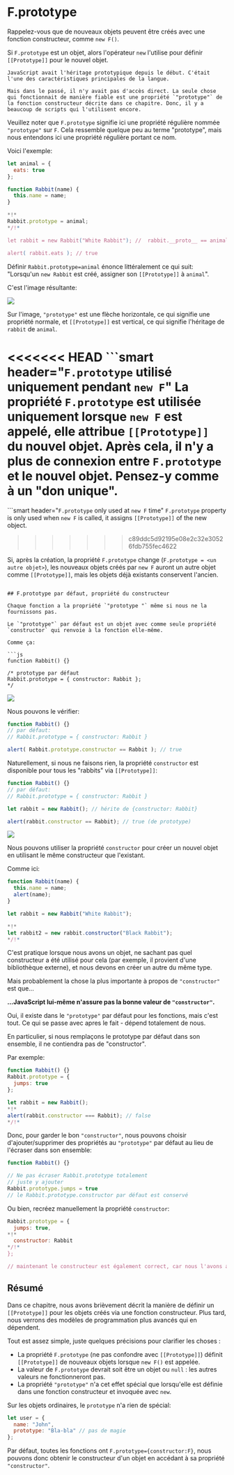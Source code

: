 # F.prototype

Rappelez-vous que de nouveaux objets peuvent être créés avec une fonction constructeur, comme `new F()`.

Si `F.prototype` est un objet, alors l'opérateur `new` l'utilise pour définir `[[Prototype]]` pour le nouvel objet.

```smart header="Veuillez noter"
JavaScript avait l'héritage prototypique depuis le début. C'était l'une des caractéristiques principales de la langue.

Mais dans le passé, il n'y avait pas d'accès direct. La seule chose qui fonctionnait de manière fiable est une propriété `"prototype"` de la fonction constructeur décrite dans ce chapitre. Donc, il y a beaucoup de scripts qui l'utilisent encore.
```

Veuillez noter que `F.prototype` signifie ici une propriété régulière nommée `"prototype"` sur `F`. Cela ressemble quelque peu au terme "prototype", mais nous entendons ici une propriété régulière portant ce nom.

Voici l'exemple:

```js run
let animal = {
  eats: true
};

function Rabbit(name) {
  this.name = name;
}

*!*
Rabbit.prototype = animal;
*/!*

let rabbit = new Rabbit("White Rabbit"); //  rabbit.__proto__ == animal

alert( rabbit.eats ); // true
```

Définir `Rabbit.prototype=animal` énonce littéralement ce qui suit: "Lorsqu'un `new Rabbit` est créé, assigner son `[[Prototype]]` à `animal`".

C'est l'image résultante:

![](proto-constructor-animal-rabbit.svg)

Sur l'image, `"prototype"` est une flèche horizontale, ce qui signifie une propriété normale, et `[[Prototype]]` est vertical, ce qui signifie l'héritage de `rabbit` de `animal`.

<<<<<<< HEAD
```smart header="`F.prototype` utilisé uniquement pendant `new F`"
La propriété `F.prototype` est utilisée uniquement lorsque `new F` est appelé, elle attribue `[[Prototype]]` du nouvel objet. Après cela, il n'y a plus de connexion entre `F.prototype` et le nouvel objet. Pensez-y comme à un "don unique".
=======
```smart header="`F.prototype` only used at `new F` time"
`F.prototype` property is only used when `new F` is called, it assigns `[[Prototype]]` of the new object.
>>>>>>> c89ddc5d92195e08e2c32e30526fdb755fec4622

Si, après la création, la propriété `F.prototype` change (`F.prototype = <un autre objet>`), les nouveaux objets créés par `new F` auront un autre objet comme `[[Prototype]]`, mais les objets déjà existants conservent l'ancien.
```

## F.prototype par défaut, propriété du constructeur

Chaque fonction a la propriété `"prototype "` même si nous ne la fournissons pas.

Le `"prototype"` par défaut est un objet avec comme seule propriété `constructor` qui renvoie à la fonction elle-même.

Comme ça:

```js
function Rabbit() {}

/* prototype par défaut
Rabbit.prototype = { constructor: Rabbit };
*/
```

![](function-prototype-constructor.svg)

Nous pouvons le vérifier:

```js run
function Rabbit() {}
// par défaut:
// Rabbit.prototype = { constructor: Rabbit }

alert( Rabbit.prototype.constructor == Rabbit ); // true
```

Naturellement, si nous ne faisons rien, la propriété `constructor` est disponible pour tous les "rabbits" via `[[Prototype]]`:

```js run
function Rabbit() {}
// par défaut:
// Rabbit.prototype = { constructor: Rabbit }

let rabbit = new Rabbit(); // hérite de {constructor: Rabbit}

alert(rabbit.constructor == Rabbit); // true (de prototype)
```

![](rabbit-prototype-constructor.svg)

Nous pouvons utiliser la propriété `constructor` pour créer un nouvel objet en utilisant le même constructeur que l'existant.

Comme ici:

```js run
function Rabbit(name) {
  this.name = name;
  alert(name);
}

let rabbit = new Rabbit("White Rabbit");

*!*
let rabbit2 = new rabbit.constructor("Black Rabbit");
*/!*
```

C'est pratique lorsque nous avons un objet, ne sachant pas quel constructeur a été utilisé pour cela (par exemple, il provient d'une bibliothèque externe), et nous devons en créer un autre du même type.

Mais probablement la chose la plus importante à propos de `"constructor"` est que...

**...JavaScript lui-même n'assure pas la bonne valeur de `"constructor"`.**

Oui, il existe dans le `"prototype"` par défaut pour les fonctions, mais c'est tout. Ce qui se passe avec apres le fait - dépend totalement de nous.

En particulier, si nous remplaçons le prototype par défaut dans son ensemble, il ne contiendra pas de "constructor".

Par exemple:

```js run
function Rabbit() {}
Rabbit.prototype = {
  jumps: true
};

let rabbit = new Rabbit();
*!*
alert(rabbit.constructor === Rabbit); // false
*/!*
```

Donc, pour garder le bon `"constructor"`, nous pouvons choisir d'ajouter/supprimer des propriétés au `"prototype"` par défaut au lieu de l'écraser dans son ensemble:

```js
function Rabbit() {}

// Ne pas écraser Rabbit.prototype totalement
// juste y ajouter
Rabbit.prototype.jumps = true
// le Rabbit.prototype.constructor par défaut est conservé
```

Ou bien, recréez manuellement la propriété `constructor`:

```js
Rabbit.prototype = {
  jumps: true,
*!*
  constructor: Rabbit
*/!*
};

// maintenant le constructeur est également correct, car nous l'avons ajouté
```


## Résumé

Dans ce chapitre, nous avons brièvement décrit la manière de définir un `[[Prototype]]` pour les objets créés via une fonction constructeur. Plus tard, nous verrons des modèles de programmation plus avancés qui en dépendent.

Tout est assez simple, juste quelques précisions pour clarifier les choses :

- La propriété `F.prototype` (ne pas confondre avec `[[Prototype]]`) définit `[[Prototype]]` de nouveaux objets lorsque `new F()` est appelée.
- La valeur de `F.prototype` devrait soit être un objet ou `null` : les autres valeurs ne fonctionneront pas.
- La propriété `"prototype"` n'a cet effet spécial que lorsqu'elle est définie dans une fonction constructeur et invoquée avec `new`.

Sur les objets ordinaires, le `prototype` n'a rien de spécial:
```js
let user = {
  name: "John",
  prototype: "Bla-bla" // pas de magie
};
```

Par défaut, toutes les fonctions ont `F.prototype={constructor:F}`, nous pouvons donc obtenir le constructeur d'un objet en accédant à sa propriété `"constructor"`.
